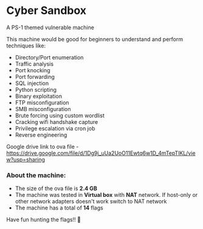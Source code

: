 # Cyber Sandbox

A PS-1 themed vulnerable machine

This machine would be good for beginners to understand and perform techniques like:
 - Directory/Port enumeration 
 - Traffic analysis
 - Port knocking
 - Port forwarding
 - SQL injection
 - Python scripting
 - Binary exploitation
 - FTP misconfiguration
 - SMB misconfiguration
 - Brute forcing using custom wordlist
 - Cracking wifi handshake capture
 - Privilege escalation via cron job
 - Reverse engineering

Google drive link to ova file - https://drive.google.com/file/d/1Dg9j_uUa2UoO11Ewtq6w1D_4mTepTlKL/view?usp=sharing

### About the machine:
- The size of the ova file is **2.4 GB**
- The machine was tested in **Virtual box** with **NAT** network. If host-only or other network adapters doesn't work switch to NAT network
- The machine has a total of **14** flags

Have fun hunting the flags!! 🥳
